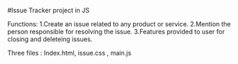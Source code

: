 #Issue Tracker project in JS

Functions:
1.Create an issue related to any product or service.
2.Mention the person responsible for resolving the issue.
3.Features provided to user for closing and deleteing issues.

Three files : Index.html, issue.css ,  main.js 
 


